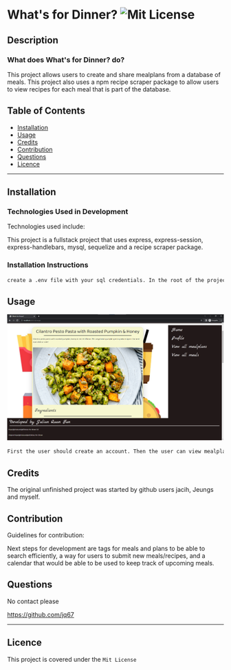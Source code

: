 # What's for Dinner? ![Mit License](https://img.shields.io/badge/License-Mit%20License-brightgreen)

## Description

### What does What's for Dinner? do?

This project allows users to create and share mealplans from a database of meals. This project also uses a npm recipe scraper package to allow users to view recipes for each meal that is part of the database.





## Table of Contents

- [Installation](#installation)
- [Usage](#usage)
- [Credits](#credits)
- [Contribution](#contribution)
- [Questions](#questions)
- [Licence](#licence)

---

## Installation 

### Technologies Used in Development

Technologies used include:

This project is a fullstack project that uses express, express-session, express-handlebars, mysql, sequelize and a recipe scraper package.

### Installation Instructions

```md
create a .env file with your sql credentials. In the root of the project run mysql and type source ./db/schema.sql; then quit. Run npm install and then npm run seed from the terminal and then npm run start to start the project.
```

## Usage

![project screenshot](./example.png)

```md
First the user should create an account. Then the user can view mealplans to add to their account, create new mealplans, or view recipes for the various meals on the database.
```

## Credits

The original unfinished project was started by github users jacih, Jeungs and myself.

## Contribution

Guidelines for contribution:

Next steps for development are tags for meals and plans to be able to search efficiently, a way for users to submit new meals/recipes, and a calendar that would be able to be used to keep track of upcoming meals.

## Questions

No contact please

https://github.com/jq67


---
## Licence
This project is covered under the `Mit License`